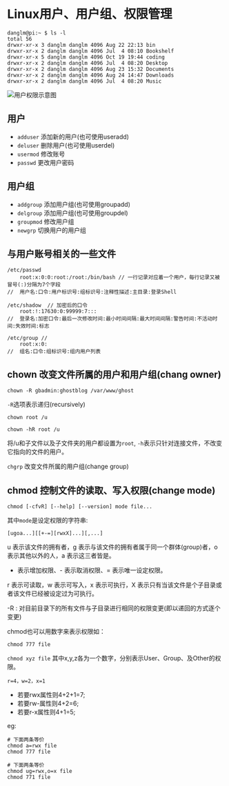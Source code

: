 # Linux用户、用户组、权限管理

```shell
danglm@pi:~ $ ls -l
total 56
drwxr-xr-x 3 danglm danglm 4096 Aug 22 22:13 bin
drwxr-xr-x 2 danglm danglm 4096 Jul  4 08:10 Bookshelf
drwxr-xr-x 5 danglm danglm 4096 Oct 19 19:44 coding
drwxr-xr-x 2 danglm danglm 4096 Jul  4 08:20 Desktop
drwxr-xr-x 2 danglm danglm 4096 Aug 23 15:32 Documents
drwxr-xr-x 2 danglm danglm 4096 Aug 24 14:47 Downloads
drwxr-xr-x 2 danglm danglm 4096 Jul  4 08:20 Music
```

![用户权限示意图](/studynotes/images/file-permissions-rwx.jpg)

## 用户

- `adduser` 添加新的用户(也可使用useradd)
- `deluser` 删除用户(也可使用userdel)
- `usermod` 修改账号
- `passwd` 更改用户密码

## 用户组

- `addgroup` 添加用户组(也可使用groupadd)
- `delgroup` 添加用户组(也可使用groupdel)
- `groupmod` 修改用户组
- `newgrp` 切换用户的用户组

## 与用户账号相关的一些文件

```shell
/etc/passwd
    root:x:0:0:root:/root:/bin/bash // 一行记录对应着一个用户，每行记录又被冒号(:)分隔为7个字段
//  用户名:口令:用户标识号:组标识号:注释性描述:主目录:登录Shell

/etc/shadow  // 加密后的口令
    root:!:17630:0:99999:7:::
//  登录名:加密口令:最后一次修改时间:最小时间间隔:最大时间间隔:警告时间:不活动时间:失效时间:标志

/etc/group //
    root:x:0:
//  组名:口令:组标识号:组内用户列表
```

## chown 改变文件所属的用户和用户组(chang owner)

```shell
chown -R gbadmin:ghostblog /var/www/ghost
```

`-R`选项表示递归(recursively)

```shell
chown root /u
```

```shell
chown -hR root /u
```

将/u和子文件以及子文件夹的用户都设置为`root`, `-h`表示只针对连接文件，不改变它指向的文件的用户。

`chgrp` 改变文件所属的用户组(change group)

## chmod 控制文件的读取、写入权限(change mode)

```shell
chmod [-cfvR] [--help] [--version] mode file...
```

其中`mode`是设定权限的字符串:

```shell
[ugoa...][[+-=][rwxX]...][,...]
```

u 表示该文件的拥有者，g 表示与该文件的拥有者属于同一个群体(group)者，o 表示其他以外的人，a 表示这三者皆是。

+ 表示增加权限、- 表示取消权限、= 表示唯一设定权限。

r 表示可读取，w 表示可写入，x 表示可执行，X 表示只有当该文件是个子目录或者该文件已经被设定过为可执行。

-R : 对目前目录下的所有文件与子目录进行相同的权限变更(即以递回的方式逐个变更)

chmod也可以用数字来表示权限如：

```shell
chmod 777 file
```

`chmod xyz file`
其中x,y,z各为一个数字，分别表示User、Group、及Other的权限。

`r=4，w=2，x=1`

- 若要rwx属性则4+2+1=7;
- 若要rw-属性则4+2=6;
- 若要r-x属性则4+1=5;

eg:

```shell
# 下面两条等价
chmod a=rwx file
chmod 777 file

# 下面两条等价
chmod ug=rwx,o=x file
chmod 771 file
```
